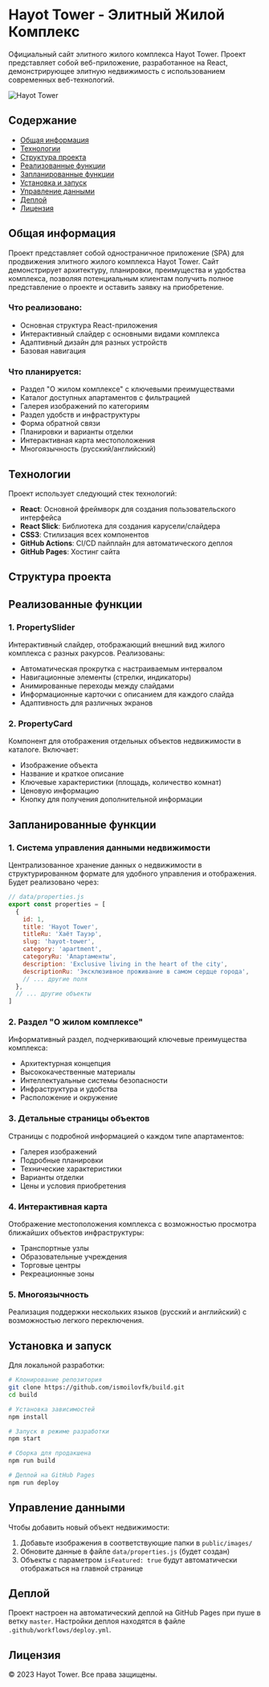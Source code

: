 # Hayot Tower - Элитный Жилой Комплекс

Официальный сайт элитного жилого комплекса Hayot Tower. Проект представляет собой веб-приложение, разработанное на React, демонстрирующее элитную недвижимость с использованием современных веб-технологий.

![Hayot Tower](public/images/properties/property1.jpg)

## Содержание

- [Общая информация](#общая-информация)
- [Технологии](#технологии)
- [Структура проекта](#структура-проекта)
- [Реализованные функции](#реализованные-функции)
- [Запланированные функции](#запланированные-функции)
- [Установка и запуск](#установка-и-запуск)
- [Управление данными](#управление-данными)
- [Деплой](#деплой)
- [Лицензия](#лицензия)

## Общая информация

Проект представляет собой одностраничное приложение (SPA) для продвижения элитного жилого комплекса Hayot Tower. Сайт демонстрирует архитектуру, планировки, преимущества и удобства комплекса, позволяя потенциальным клиентам получить полное представление о проекте и оставить заявку на приобретение.

### Что реализовано:
- Основная структура React-приложения
- Интерактивный слайдер с основными видами комплекса
- Адаптивный дизайн для разных устройств
- Базовая навигация

### Что планируется:
- Раздел "О жилом комплексе" с ключевыми преимуществами
- Каталог доступных апартаментов с фильтрацией
- Галерея изображений по категориям
- Раздел удобств и инфраструктуры
- Форма обратной связи
- Планировки и варианты отделки
- Интерактивная карта местоположения
- Многоязычность (русский/английский)

## Технологии

Проект использует следующий стек технологий:

- **React**: Основной фреймворк для создания пользовательского интерфейса
- **React Slick**: Библиотека для создания карусели/слайдера
- **CSS3**: Стилизация всех компонентов
- **GitHub Actions**: CI/CD пайплайн для автоматического деплоя
- **GitHub Pages**: Хостинг сайта

## Структура проекта

## Реализованные функции

### 1. PropertySlider
Интерактивный слайдер, отображающий внешний вид жилого комплекса с разных ракурсов. Реализованы:
- Автоматическая прокрутка с настраиваемым интервалом
- Навигационные элементы (стрелки, индикаторы)
- Анимированные переходы между слайдами
- Информационные карточки с описанием для каждого слайда
- Адаптивность для различных экранов

### 2. PropertyCard
Компонент для отображения отдельных объектов недвижимости в каталоге. Включает:
- Изображение объекта
- Название и краткое описание
- Ключевые характеристики (площадь, количество комнат)
- Ценовую информацию
- Кнопку для получения дополнительной информации

## Запланированные функции

### 1. Система управления данными недвижимости
Централизованное хранение данных о недвижимости в структурированном формате для удобного управления и отображения. Будет реализовано через:
```javascript
// data/properties.js
export const properties = [
  {
    id: 1,
    title: 'Hayot Tower',
    titleRu: 'Хаёт Тауэр',
    slug: 'hayot-tower',
    category: 'apartment',
    categoryRu: 'Апартаменты',
    description: 'Exclusive living in the heart of the city',
    descriptionRu: 'Эксклюзивное проживание в самом сердце города',
    // ... другие поля
  },
  // ... другие объекты
]
```

### 2. Раздел "О жилом комплексе"
Информативный раздел, подчеркивающий ключевые преимущества комплекса:
- Архитектурная концепция
- Высококачественные материалы
- Интеллектуальные системы безопасности
- Инфраструктура и удобства
- Расположение и окружение

### 3. Детальные страницы объектов
Страницы с подробной информацией о каждом типе апартаментов:
- Галерея изображений
- Подробные планировки
- Технические характеристики
- Варианты отделки
- Цены и условия приобретения

### 4. Интерактивная карта
Отображение местоположения комплекса с возможностью просмотра ближайших объектов инфраструктуры:
- Транспортные узлы
- Образовательные учреждения
- Торговые центры
- Рекреационные зоны

### 5. Многоязычность
Реализация поддержки нескольких языков (русский и английский) с возможностью легкого переключения.

## Установка и запуск

Для локальной разработки:

```bash
# Клонирование репозитория
git clone https://github.com/ismoilovfk/build.git
cd build

# Установка зависимостей
npm install

# Запуск в режиме разработки
npm start

# Сборка для продакшена
npm run build

# Деплой на GitHub Pages
npm run deploy
```

## Управление данными

Чтобы добавить новый объект недвижимости:

1. Добавьте изображения в соответствующие папки в `public/images/`
2. Обновите данные в файле `data/properties.js` (будет создан)
3. Объекты с параметром `isFeatured: true` будут автоматически отображаться на главной странице

## Деплой

Проект настроен на автоматический деплой на GitHub Pages при пуше в ветку `master`. Настройки деплоя находятся в файле `.github/workflows/deploy.yml`.

## Лицензия

© 2023 Hayot Tower. Все права защищены.